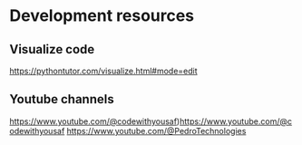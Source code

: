 # Development resources

## Visualize code
https://pythontutor.com/visualize.html#mode=edit

## Youtube channels
https://www.youtube.com/@codewithyousaf)https://www.youtube.com/@codewithyousaf
https://www.youtube.com/@PedroTechnologies

